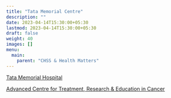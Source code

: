 ```yaml
---
title: "Tata Memorial Centre"
description: ""
date: 2023-04-14T15:30:00+05:30
lastmod: 2023-04-14T15:30:00+05:30
draft: false
weight: 40
images: []
menu:
  main:
    parent: "CHSS & Health Matters"
---
```


[Tata Memorial Hospital](https://tmc.gov.in)

[Advanced Centre for Treatment, Research & Education in Cancer](https://actrec.gov.in/)
